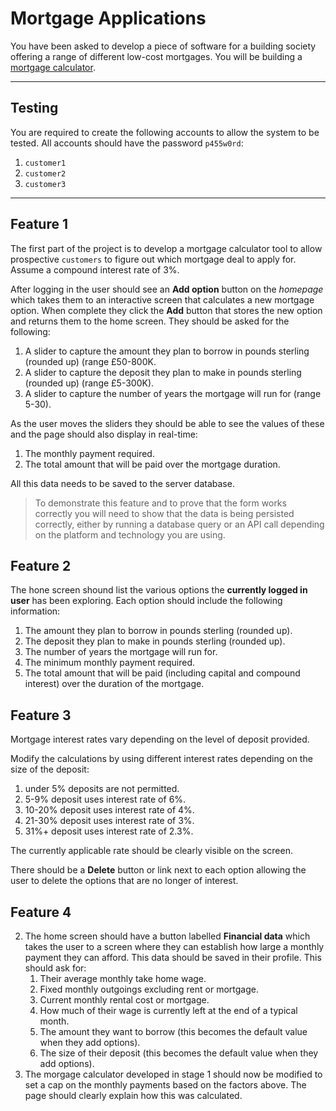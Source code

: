 
# Mortgage Applications

You have been asked to develop a piece of software for a building society offering a range of different low-cost mortgages. You will be building a [mortgage calculator](https://www.mortgagecalculator.uk).

---

## Testing

You are required to create the following accounts to allow the system to be tested. All accounts should have the password `p455w0rd`:

1. `customer1`
2. `customer2`
3. `customer3`

---

## Feature 1

The first part of the project is to develop a mortgage calculator tool to allow prospective `customers` to figure out which mortgage deal to apply for. Assume a compound interest rate of 3%.

After logging in the user should see an **Add option** button on the _homepage_ which takes them to an interactive screen that calculates a new mortgage option. When complete they click the **Add** button that stores the new option and returns them to the home screen. They should be asked for the following:

1. A slider to capture the amount they plan to borrow in pounds sterling (rounded up) (range £50-800K.
2. A slider to capture the deposit they plan to make in pounds sterling (rounded up) (range £5-300K).
3. A slider to capture the number of years the mortgage will run for (range 5-30). 

As the user moves the sliders they should be able to see the values of these and the page should also display in real-time:

1. The monthly payment required.
2. The total amount that will be paid over the mortgage duration.

All this data needs to be saved to the server database.

> To demonstrate this feature and to prove that the form works correctly you will need to show that the data is being persisted correctly, either by running a database query or an API call depending on the platform and technology you are using.

## Feature 2

The hone screen shound list the various options the **currently logged in user** has been exploring. Each option should include the following information:

1. The amount they plan to borrow in pounds sterling (rounded up).
2. The deposit they plan to make in pounds sterling (rounded up).
3. The number of years the mortgage will run for.
4. The minimum monthly payment required.
5. The total amount that will be paid (including capital and compound interest) over the duration of the mortgage.

## Feature 3

Mortgage interest rates vary depending on the level of deposit provided.

Modify the calculations by using different interest rates depending on the size of the deposit:

1. under 5% deposits are not permitted.
2. 5-9% deposit uses interest rate of 6%.
3. 10-20% deposit uses interest rate of 4%.
4. 21-30% deposit uses interest rate of 3%.
5. 31%+ deposit uses interest rate of 2.3%.

The currently applicable rate should be clearly visible on the screen.

There should be a **Delete** button or link next to each option allowing the user to delete the options that are no longer of interest.

## Feature 4

2. The home screen should have a button labelled **Financial data** which takes the user to a screen where they can establish how large a monthly payment they can afford. This data should be saved in their profile. This should ask for:
    1. Their average monthly take home wage.
    2. Fixed monthly outgoings excluding rent or mortgage.
    3. Current monthly rental cost or mortgage.
    4. How much of their wage is currently left at the end of a typical month.
    5. The amount they want to borrow (this becomes the default value when they add options).
    6. The size of their deposit (this becomes the default value when they add options).
3. The morgage calculator developed in stage 1 should now be modified to set a cap on the monthly payments based on the factors above. The page should clearly explain how this was calculated.
